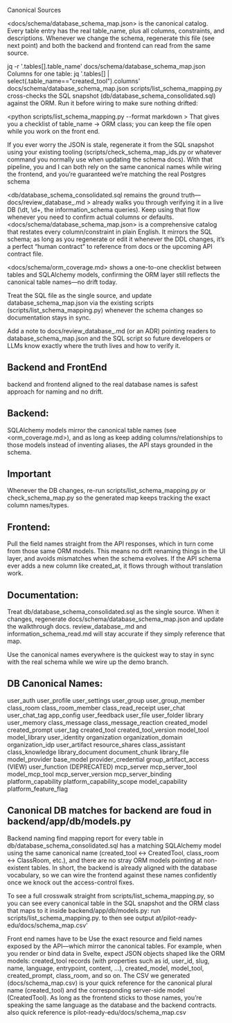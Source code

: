 Canonical Sources

<docs/schema/database_schema_map.json> is the canonical catalog. Every table entry has the real table_name, plus all columns, constraints, and descriptions. Whenever we change the schema, regenerate this file (see next point) and both the backend and frontend can read from the same source.

<Quick extract of just the table names:>
jq -r '.tables[].table_name' docs/schema/database_schema_map.json
Columns for one table:
jq '.tables[] | select(.table_name=="created_tool").columns' docs/schema/database_schema_map.json
scripts/list_schema_mapping.py cross-checks the SQL snapshot (db/database_schema_consolidated.sql) against the ORM. Run it before wiring to make sure nothing drifted:

<python scripts/list_schema_mapping.py --format markdown >
That gives you a checklist of table_name → ORM class; you can keep the file open while you work on the front end.

If you ever worry the JSON is stale, regenerate it from the SQL snapshot using your existing tooling (scripts/check_schema_map_ids.py or whatever command you normally use when updating the schema docs). With that pipeline, you and I can both rely on the same canonical names while wiring the frontend, and you’re guaranteed we’re matching the real Postgres schema

<db/database_schema_consolidated.sql remains the ground truth—docs/review_database_.md >
already walks you through verifying it in a live DB (\dt, \d+, the information_schema queries). Keep using that flow whenever you need to confirm actual columns or defaults.
<docs/schema/database_schema_map.json> is a comprehensive catalog that restates every column/constraint in plain English. It mirrors the SQL schema; as long as you regenerate or edit it whenever the DDL changes, it’s a perfect “human contract” to reference from docs or the upcoming API contract file.

<docs/schema/orm_coverage.md> shows a one-to-one checklist between tables and SQLAlchemy models, confirming the ORM layer still reflects the canonical table names—no drift today.


Treat the SQL file as the single source, and update database_schema_map.json via the existing scripts (scripts/list_schema_mapping.py) whenever the schema changes so documentation stays in sync.

Add a note to docs/review_database_.md (or an ADR) pointing readers to database_schema_map.json and the SQL script so future developers or LLMs know exactly where the truth lives and how to verify it.


## Backend and FrontEnd
backend and frontend aligned to the real database names is safest approach for naming and no drift.

## Backend: 
SQLAlchemy models mirror the canonical table names (see <orm_coverage.md>), and as long as keep adding columns/relationships to those models instead of inventing aliases, the API stays grounded in the schema. 

## Important 
Whenever the DB changes, re-run scripts/list_schema_mapping.py or check_schema_map.py so the generated map keeps tracking the exact column names/types.

## Frontend: 
Pull the field names straight from the API responses, which in turn come from those same ORM models. This means no drift renaming things in the UI layer, and avoids mismatches when the schema evolves. If the API schema ever adds a new column like created_at, it flows through without translation work.

## Documentation: 
Treat db/database_schema_consolidated.sql as the single source. When it changes, regenerate docs/schema/database_schema_map.json and update the walkthrough docs. review_database_.md and information_schema_read.md will stay accurate if they simply reference that map.

Use the canonical names everywhere is the quickest way to stay in sync with the real schema while we wire up the demo branch.


## DB Canonical Names:
user_auth
user_profile
user_settings
user_group
user_group_member
class_room
class_room_member
class_read_receipt
user_chat
user_chat_tag
app_config
user_feedback
user_file
user_folder
library
user_memory
class_message
class_message_reaction
created_model
created_prompt
user_tag
created_tool
created_tool_version
model_tool
model_library
user_identity
organization
organization_domain
organization_idp
user_artifact
resource_shares
class_assistant
class_knowledge
library_document
document_chunk
library_file
model_provider
base_model
provider_credential
group_artifact_access (VIEW)
user_function (DEPRECATED)
mcp_server
mcp_server_tool
model_mcp_tool
mcp_server_version
mcp_server_binding
platform_capability
platform_capability_scope
model_capability
platform_feature_flag

## Canonical DB matches for backend are foud in backend/app/db/models.py
Backend naming find mapping report for every table in db/database_schema_consolidated.sql has a matching SQLAlchemy model using the same canonical name (created_tool ↔ CreatedTool, class_room ↔ ClassRoom, etc.), and there are no stray ORM models pointing at non-existent tables. In short, the backend is already aligned with the database vocabulary, so we can wire the frontend against these names confidently once we knock out the access-control fixes.


To see a full crosswalk straight from scripts/list_schema_mapping.py, so you can see every canonical table in the SQL snapshot and the ORM class that maps to it inside backend/app/db/models.py: run scripts/list_schema_mapping.py. to then see output at/pilot-ready-edu/docs/schema_map.csv'

Front end names have to be 
Use the exact resource and field names exposed by the API—which mirror the canonical tables. For example, when you render or bind data in Svelte, expect JSON objects shaped like the ORM models: created_tool records (with properties such as id, user_id, slug, name, language, entrypoint, content, …), created_model, model_tool, created_prompt, class_room, and so on. The CSV we generated (docs/schema_map.csv) is your quick reference for the canonical plural name (created_tool) and the corresponding server-side model (CreatedTool). As long as the frontend sticks to those names, you’re speaking the same language as the database and the backend contracts.
also quick reference is pilot-ready-edu/docs/schema_map.csv